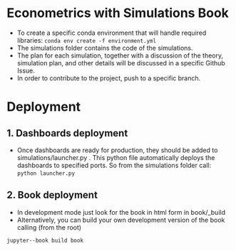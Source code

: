 # Econometrics with Simulations Book

* To create a specific conda environment that will handle required libraries:
``conda env create -f environment.yml`` 
* The simulations folder contains the code of the simulations.
* The plan for each simulation, together with a discussion of the theory, simulation plan, and other details  will be discussed in a specific Github Issue.
* In order to contribute to the project, push to a specific branch. 


# Deployment 

## 1. Dashboards deployment

* Once dashboards are ready for production, they should be added to simulations/launcher.py . This python file automatically deploys the dashboards to specified ports. So from the simulations folder call:
``python launcher.py``

## 2. Book deployment

* In development mode just look for the book in html form in book/_build
* Alternatively, you can build your own development version of the book calling (from the root) 

``jupyter--book build book``
